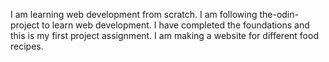I am learning web development from scratch.
I am following the-odin-project to learn web development.
I have completed the foundations and this is my first project assignment.
I am making a website for different food recipes.